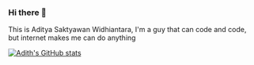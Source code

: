 ### Hi there 👋

This is Aditya Saktyawan Widhiantara, I'm a guy that can code and code, but internet makes me can do anything

[![Adith's GitHub stats](https://github-readme-stats.vercel.app/api?username=adith-widhiantara)](https://github.com/anuraghazra/github-readme-stats)
